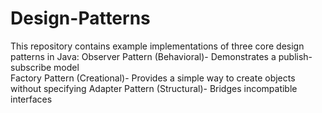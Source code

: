 # Design-Patterns
This repository contains example implementations of three core design patterns in Java: 
Observer Pattern (Behavioral)- Demonstrates a publish-subscribe model  
Factory Pattern (Creational)- Provides a simple way to create objects without specifying
Adapter Pattern (Structural)- Bridges incompatible interfaces
